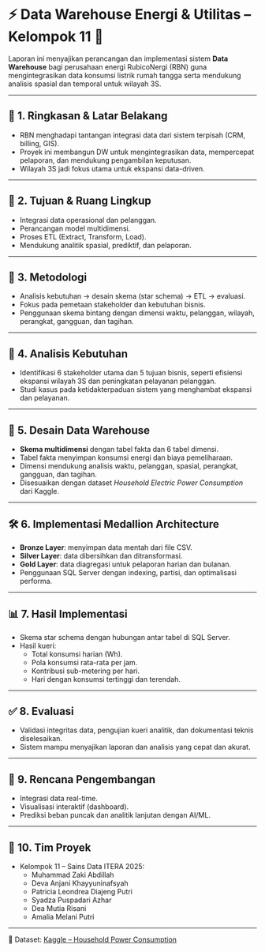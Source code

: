 # ⚡ Data Warehouse Energi & Utilitas – Kelompok 11 🚀

Laporan ini menyajikan perancangan dan implementasi sistem **Data Warehouse** bagi perusahaan energi RubicoNergi (RBN) guna mengintegrasikan data konsumsi listrik rumah tangga serta mendukung analisis spasial dan temporal untuk wilayah 3S.

---

## 📌 1. Ringkasan & Latar Belakang
- RBN menghadapi tantangan integrasi data dari sistem terpisah (CRM, billing, GIS).
- Proyek ini membangun DW untuk mengintegrasikan data, mempercepat pelaporan, dan mendukung pengambilan keputusan.
- Wilayah 3S jadi fokus utama untuk ekspansi data-driven.

---

## 🎯 2. Tujuan & Ruang Lingkup
- Integrasi data operasional dan pelanggan.
- Perancangan model multidimensi.
- Proses ETL (Extract, Transform, Load).
- Mendukung analitik spasial, prediktif, dan pelaporan.

---

## 🧩 3. Metodologi
- Analisis kebutuhan → desain skema (star schema) → ETL → evaluasi.
- Fokus pada pemetaan stakeholder dan kebutuhan bisnis.
- Penggunaan skema bintang dengan dimensi waktu, pelanggan, wilayah, perangkat, gangguan, dan tagihan.

---

## 🧠 4. Analisis Kebutuhan
- Identifikasi 6 stakeholder utama dan 5 tujuan bisnis, seperti efisiensi ekspansi wilayah 3S dan peningkatan pelayanan pelanggan.
- Studi kasus pada ketidakterpaduan sistem yang menghambat ekspansi dan pelayanan.

---

## 📐 5. Desain Data Warehouse
- **Skema multidimensi** dengan tabel fakta dan 6 tabel dimensi.
- Tabel fakta menyimpan konsumsi energi dan biaya pemeliharaan.
- Dimensi mendukung analisis waktu, pelanggan, spasial, perangkat, gangguan, dan tagihan.
- Disesuaikan dengan dataset *Household Electric Power Consumption* dari Kaggle.

---

## 🛠️ 6. Implementasi Medallion Architecture
- **Bronze Layer**: menyimpan data mentah dari file CSV.
- **Silver Layer**: data dibersihkan dan ditransformasi.
- **Gold Layer**: data diagregasi untuk pelaporan harian dan bulanan.
- Penggunaan SQL Server dengan indexing, partisi, dan optimalisasi performa.

---

## 📊 7. Hasil Implementasi
- Skema star schema dengan hubungan antar tabel di SQL Server.
- Hasil kueri:
  - Total konsumsi harian (Wh).
  - Pola konsumsi rata-rata per jam.
  - Kontribusi sub-metering per hari.
  - Hari dengan konsumsi tertinggi dan terendah.

---

## ✅ 8. Evaluasi
- Validasi integritas data, pengujian kueri analitik, dan dokumentasi teknis diselesaikan.
- Sistem mampu menyajikan laporan dan analisis yang cepat dan akurat.

---

## 🔭 9. Rencana Pengembangan
- Integrasi data real-time.
- Visualisasi interaktif (dashboard).
- Prediksi beban puncak dan analitik lanjutan dengan AI/ML.

---

## 👥 10. Tim Proyek
- Kelompok 11 – Sains Data ITERA 2025:
  - Muhammad Zaki Abdillah
  - Deva Anjani Khayyuninafsyah
  - Patricia Leondrea Diajeng Putri
  - Syadza Puspadari Azhar
  - Dea Mutia Risani
  - Amalia Melani Putri

---

📁 Dataset: [Kaggle – Household Power Consumption](https://www.kaggle.com/datasets/uciml/electric-power-consumption-data-set)